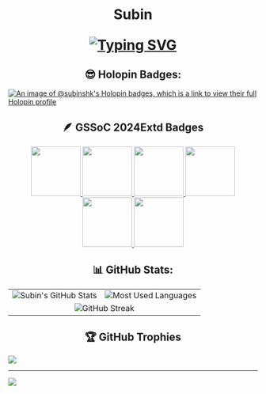 <h1 align="center">Subin

<a href="https://git.io/typing-svg"><img src="https://readme-typing-svg.herokuapp.com?font=Indie+Flower&size=24&pause=1000&color=00FFD3&width=270&lines=Computer+Science+Student" alt="Typing SVG" /></a>

</h1>


<h2 align="center"> 😎 Holopin Badges: </h2>

[![An image of @subinshk's Holopin badges, which is a link to view their full Holopin profile](https://holopin.me/subinshk)](https://holopin.io/@subinshk)

<h2 align="center"> 🪶 GSSoC 2024Extd Badges  </h2>
<div style='display:flex; align-items:center; gap: 10px;' align='center'><a href="https://gssoc.girlscript.tech/leaderboard">
<img src="https://raw.githubusercontent.com/GSSoC24/Postman-Challenge/main/docs/assets/Postman%20White.png" width="100px" height="100px" />
  <img src="https://raw.githubusercontent.com/GSSoC24/Postman-Challenge/main/docs/assets/1.png" width="100px" height="100px" />
  <img src="https://raw.githubusercontent.com/GSSoC24/Postman-Challenge/main/docs/assets/2.png" width="100px" height="100px" />
  <img src="https://raw.githubusercontent.com/GSSoC24/Postman-Challenge/main/docs/assets/3.png" width="100px" height="100px" />
  <img src="https://raw.githubusercontent.com/GSSoC24/Postman-Challenge/main/docs/assets/4.png" width="100px" height="100px" />
  <img src="https://raw.githubusercontent.com/GSSoC24/Postman-Challenge/main/docs/assets/5.png" width="100px" height="100px" />
</a>
</div>

<h2 align="center"> 📊 GitHub Stats: </h2>
 
<table align="center">
  <tr>
    <td>
      <img src="https://github-readme-stats.vercel.app/api?username=subin-shk&theme=dark&hide_border=false&include_all_commits=true&count_private=true" alt="Subin's GitHub Stats" />
    </td>
    <td>
      <img src="https://github-readme-stats.vercel.app/api/top-langs/?username=subin-shk&theme=dark&hide_border=false&include_all_commits=true&count_private=true&layout=compact" alt="Most Used Languages" />
    </td>
  </tr>
  <tr>
    <td colspan="2" align="center">
      <img src="https://github-readme-streak-stats.herokuapp.com/?user=subin-shk&theme=dark&hide_border=false" alt="GitHub Streak" />
    </td>
  </tr>
</table>


<h2 align="center"> 🏆 GitHub Trophies </h2>

![](https://github-profile-trophy.vercel.app/?username=subin-shk&theme=radical&no-frame=false&no-bg=true&margin-w=4)

---
[![](https://visitcount.itsvg.in/api?id=subin-shk&icon=0&color=0)](https://visitcount.itsvg.in)

<!-- Proudly created with GPRM ( https://gprm.itsvg.in ) -->
